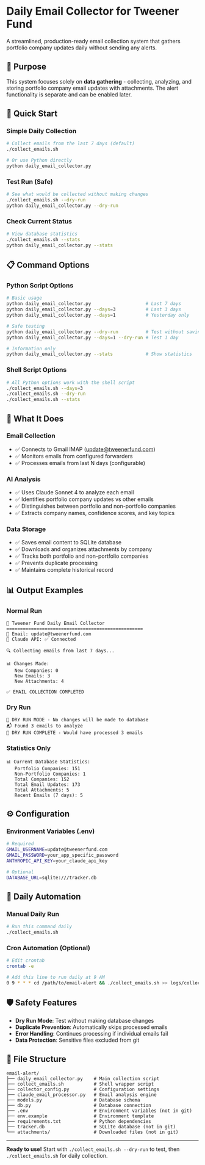 # Daily Email Collector for Tweener Fund

A streamlined, production-ready email collection system that gathers portfolio company updates daily without sending any alerts.

## 🎯 **Purpose**

This system focuses solely on **data gathering** - collecting, analyzing, and storing portfolio company email updates with attachments. The alert functionality is separate and can be enabled later.

## 🚀 **Quick Start**

### **Simple Daily Collection**
```bash
# Collect emails from the last 7 days (default)
./collect_emails.sh

# Or use Python directly
python daily_email_collector.py
```

### **Test Run (Safe)**
```bash
# See what would be collected without making changes
./collect_emails.sh --dry-run
python daily_email_collector.py --dry-run
```

### **Check Current Status**
```bash
# View database statistics
./collect_emails.sh --stats
python daily_email_collector.py --stats
```

## 📋 **Command Options**

### **Python Script Options**
```bash
# Basic usage
python daily_email_collector.py                    # Last 7 days
python daily_email_collector.py --days=3           # Last 3 days
python daily_email_collector.py --days=1           # Yesterday only

# Safe testing
python daily_email_collector.py --dry-run          # Test without saving
python daily_email_collector.py --days=1 --dry-run # Test 1 day

# Information only
python daily_email_collector.py --stats            # Show statistics
```

### **Shell Script Options**
```bash
# All Python options work with the shell script
./collect_emails.sh --days=3
./collect_emails.sh --dry-run
./collect_emails.sh --stats
```

## 🔧 **What It Does**

### **Email Collection**
- ✅ Connects to Gmail IMAP (update@tweenerfund.com)
- ✅ Monitors emails from configured forwarders
- ✅ Processes emails from last N days (configurable)

### **AI Analysis**
- ✅ Uses Claude Sonnet 4 to analyze each email
- ✅ Identifies portfolio company updates vs other emails
- ✅ Distinguishes between portfolio and non-portfolio companies
- ✅ Extracts company names, confidence scores, and key topics

### **Data Storage**
- ✅ Saves email content to SQLite database
- ✅ Downloads and organizes attachments by company
- ✅ Tracks both portfolio and non-portfolio companies
- ✅ Prevents duplicate processing
- ✅ Maintains complete historical record

## 📊 **Output Examples**

### **Normal Run**
```
📧 Tweener Fund Daily Email Collector
==================================================
📧 Email: update@tweenerfund.com
🤖 Claude API: ✅ Connected

🔍 Collecting emails from last 7 days...

📊 Changes Made:
   New Companies: 0
   New Emails: 3
   New Attachments: 4

✅ EMAIL COLLECTION COMPLETED
```

### **Dry Run**
```
🧪 DRY RUN MODE - No changes will be made to database
📬 Found 3 emails to analyze
🧪 DRY RUN COMPLETE - Would have processed 3 emails
```

### **Statistics Only**
```
📊 Current Database Statistics:
   Portfolio Companies: 151
   Non-Portfolio Companies: 1
   Total Companies: 152
   Total Email Updates: 173
   Total Attachments: 5
   Recent Emails (7 days): 5
```

## ⚙️ **Configuration**

### **Environment Variables** (.env)
```bash
# Required
GMAIL_USERNAME=update@tweenerfund.com
GMAIL_PASSWORD=your_app_specific_password
ANTHROPIC_API_KEY=your_claude_api_key

# Optional
DATABASE_URL=sqlite:///tracker.db
```

## 🔄 **Daily Automation**

### **Manual Daily Run**
```bash
# Run this command daily
./collect_emails.sh
```

### **Cron Automation** (Optional)
```bash
# Edit crontab
crontab -e

# Add this line to run daily at 9 AM
0 9 * * * cd /path/to/email-alert && ./collect_emails.sh >> logs/collection.log 2>&1
```

## 🛡️ **Safety Features**

- **Dry Run Mode**: Test without making database changes
- **Duplicate Prevention**: Automatically skips processed emails
- **Error Handling**: Continues processing if individual emails fail
- **Data Protection**: Sensitive files excluded from git

## 📁 **File Structure**

```
email-alert/
├── daily_email_collector.py    # Main collection script
├── collect_emails.sh           # Shell wrapper script
├── collector_config.py         # Configuration settings
├── claude_email_processor.py   # Email analysis engine
├── models.py                   # Database schema
├── db.py                       # Database connection
├── .env                        # Environment variables (not in git)
├── env.example                 # Environment template
├── requirements.txt            # Python dependencies
├── tracker.db                  # SQLite database (not in git)
└── attachments/                # Downloaded files (not in git)
```

---

**Ready to use!** Start with `./collect_emails.sh --dry-run` to test, then `./collect_emails.sh` for daily collection.
